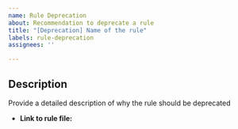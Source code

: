 ```yaml
---
name: Rule Deprecation
about: Recommendation to deprecate a rule
title: "[Deprecation] Name of the rule"
labels: rule-deprecation
assignees: ''

---
```


## Description

Provide a detailed description of why the rule should be deprecated

- **Link to rule file:**
